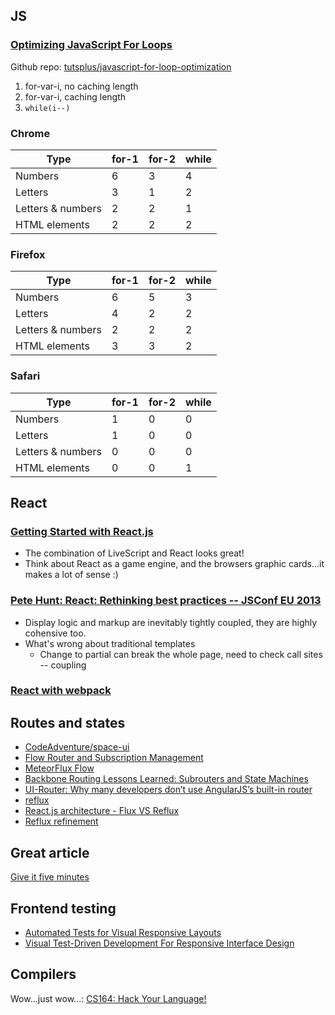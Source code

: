 ## JS

### [Optimizing JavaScript For Loops](https://www.youtube.com/watch?v=PbN0Tt3XHPA)

Github repo: [tutsplus/javascript-for-loop-optimization](https://github.com/tutsplus/javascript-for-loop-optimization)

1. for-var-i, no caching length
2. for-var-i, caching length
3. `while(i--)`

### Chrome

| Type              | for-1 | for-2 | while |
|-------------------|-------|-------|-------|
| Numbers           | 6     | 3     | 4     |
| Letters           | 3     | 1     | 2     |
| Letters & numbers | 2     | 2     | 1     |
| HTML elements     | 2     | 2     | 2     |

### Firefox

| Type              | for-1 | for-2 | while |
|-------------------|-------|-------|-------|
| Numbers           | 6     | 5     | 3     |
| Letters           | 4     | 2     | 2     |
| Letters & numbers | 2     | 2     | 2     |
| HTML elements     | 3     | 3     | 2     |

### Safari

| Type              | for-1 | for-2 | while |
|-------------------|-------|-------|-------|
| Numbers           | 1     | 0     | 0     |
| Letters           | 1     | 0     | 0     |
| Letters & numbers | 0     | 0     | 0     |
| HTML elements     | 0     | 0     | 1     |

## React

### [Getting Started with React.js](https://www.youtube.com/watch?v=8HkVHbJZeWY)

* The combination of LiveScript and React looks great!
* Think about React as a game engine, and the browsers graphic cards...it makes a lot of sense :)

### [Pete Hunt: React: Rethinking best practices -- JSConf EU 2013](https://www.youtube.com/watch?v=x7cQ3mrcKaY)

* Display logic and markup are inevitably tightly coupled, they are highly cohensive too.
* What's wrong about traditional templates
  * Change to partial can break the whole page, need to check call sites -- coupling

### [React with webpack](http://jslog.com/2014/10/02/react-with-webpack-part-1/)

## Routes and states

* [CodeAdventure/space-ui](https://github.com/CodeAdventure/space-ui)
* [Flow Router and Subscription Management](https://meteorhacks.com/flow-router-and-subscription-management)
* [MeteorFlux Flow](https://forums.meteor.com/t/meteorflux-flow/920/17)
* [Backbone Routing Lessons Learned: Subrouters and State Machines](http://marksoper.me/Backbone-Routing-Lessons-Learned-Subrouters-and-State-Machines.html)
* [UI-Router: Why many developers don’t use AngularJS’s built-in router](http://www.funnyant.com/angularjs-ui-router/)
* [reflux](https://github.com/spoike/refluxjs)
* [React.js architecture - Flux VS Reflux](http://blog.krawaller.se/posts/react-js-architecture-flux-vs-reflux/)
* [Reflux refinement](http://blog.krawaller.se/posts/reflux-refinement/)

## Great article

[Give it five minutes](https://signalvnoise.com/posts/3124-give-it-five-minutes)

## Frontend testing

* [Automated Tests for Visual Responsive Layouts](http://davidwalsh.name/automated-tests-visual-responsive-layouts)
* [Visual Test-Driven Development For Responsive Interface Design](http://www.smashingmagazine.com/2015/04/07/visual-test-driven-development-responsive-interface-design/)

## Compilers

Wow...just wow...: [CS164: Hack Your Language!](http://www.cs.berkeley.edu/~bodik/cs164sp13)
